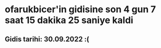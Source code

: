 # ofarukbicer'in gidisine son 4 gun 7 saat 15 dakika 25 saniye kaldi

## Gidis tarihi: 30.09.2022 :(